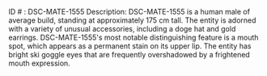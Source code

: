 ID # : DSC-MATE-1555
Description: DSC-MATE-1555 is a human male of average build, standing at approximately 175 cm tall. The entity is adorned with a variety of unusual accessories, including a doge hat and gold earrings. DSC-MATE-1555's most notable distinguishing feature is a mouth spot, which appears as a permanent stain on its upper lip. The entity has bright ski goggle eyes that are frequently overshadowed by a frightened mouth expression.